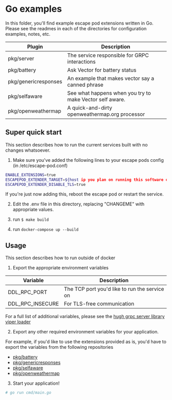 
# Go examples

In this folder, you'll find example escape pod extensions written in Go. Please see the readmes in each of the directories for configuration examples, notes, etc.

|Plugin| Description |
|--|--|
| pkg/server | The service responsible for GRPC interactions |
| pkg/battery | Ask Vector for battery status |
| pkg/genericresponses | An example that makes vector say a canned phrase |
| pkg/selfaware | See what happens when you try to make Vector self aware. |
| pkg/openweathermap | A quick-and-dirty openweathermap.org processor |

## Super quick start

This section describes how to run the current services built with no changes whatsoever.

1. Make sure you've added the following lines to your escape pods config (in /etc/escape-pod.conf)

```sh
ENABLE_EXTENSIONS=true
ESCAPEPOD_EXTENDER_TARGET=${host ip you plan on running this software on}
ESCAPEPOD_EXTENDER_DISABLE_TLS=true
```

  If you're just now adding this, reboot the escape pod or restart the service.

2. Edit the .env file in this directory, replacing "CHANGEME" with appropriate values.

3. run ```$ make build```

4. run ```docker-compose up --build```

## Usage

This section describes how to run outside of docker

1. Export the appropriate environment variables

|Variable| Description |
|--|--|
| DDL_RPC_PORT | The TCP port you'd like to run the service on |
| DDL_RPC_INSECURE | For TLS-free communication |

For a full list of additional variables, please see the [hugh grpc server library viper loader](https://github.com/digital-dream-labs/hugh/blob/main/grpc/server/viper.go)

2. Export any other required environment variables for your application.

For example, if you'd like to use the extensions provided as is, you'd have to export the variables from the following repositories


* [pkg/battery](pkg/battery)
* [pkg/genericresponses](pkg/genericresponses)
* [pkg/selfaware](pkg/selfaware)
* [pkg/openweathermap](pkg/openweathermap)

3. Start your application!

```sh
# go run cmd/main.go
```